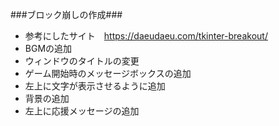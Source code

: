 ###ブロック崩しの作成###
 - 参考にしたサイト　https://daeudaeu.com/tkinter-breakout/
 - BGMの追加
 - ウィンドウのタイトルの変更
 - ゲーム開始時のメッセージボックスの追加
 - 左上に文字が表示させるように追加
 - 背景の追加
 - 左上に応援メッセージの追加
